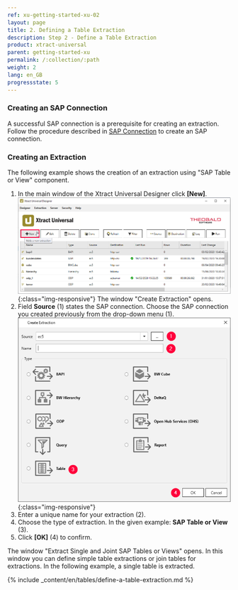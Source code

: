```yaml
---
ref: xu-getting-started-xu-02
layout: page
title: 2. Defining a Table Extraction
description: Step 2 - Define a Table Extraction
product: xtract-universal
parent: getting-started-xu
permalink: /:collection/:path
weight: 2
lang: en_GB
progressstate: 5
---
```


### Creating an SAP Connection
A successful SAP connection is a prerequisite for creating an extraction. Follow the procedure described in [SAP Connection](../introduction/sap-connection) 
to create an SAP connection.

### Creating an Extraction
The following example shows the creation of an extraction using "SAP Table or View" component.<br>
1. In the main window of the Xtract Universal Designer click **[New]**.  
![Create-New-Table-Extraction](/img/content/xu_extraction_anlegen.png){:class="img-responsive"}
The window "Create Extraction" opens. <br>
2. Field **Source** (1) states the SAP connection. Choose the SAP connection you created previously from the drop-down menu (1). 
![Table_or_View](/img/content/table/table_new_extraction.png){:class="img-responsive"}
3. Enter a unique name for your extraction (2).
4. Choose the type of extraction. In the given example: **SAP Table or View** (3). <br>
5. Click **[OK]** (4) to confirm.

The window "Extract Single and Joint SAP Tables or Views" opens. 
In this window you can define simple table extractions or join tables for extractions. In the following example, a single table is extracted. <br>
																							  
										
																				 

{% include _content/en/tables/define-a-table-extraction.md  %}
																																	   
																		  
									 
								   
									   
											 
																			  
																																			  

			  
																																																																 


												
																																														 

																										 

						   

																																																																	   


